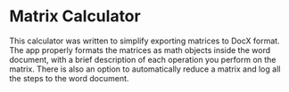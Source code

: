 # Matrix Calculator

This calculator was written to simplify exporting matrices to DocX format. The app properly formats the matrices 
as math objects inside the word document, with a brief description of each operation you perform on the matrix. There is also
an option to automatically reduce a matrix and log all the steps to the word document.
